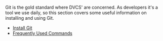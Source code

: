 <!-- TITLE: Git Setup & Usage -->

Git is the gold standard where DVCS' are concerned. As developers it's a tool we use daily, so this section covers some useful information on installing and using Git.

* [Install Git](/git-setup-usage/install-git)
* [Frequently Used Commands](/git-setup-usage/frequently-used-commands)